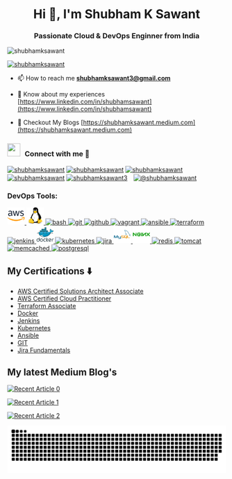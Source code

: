 <h1 align="center">Hi 👋, I'm Shubham K Sawant</h1>
<h3 align="center">Passionate Cloud & DevOps Enginner from India</h3>

<p align="left"> <img src="https://komarev.com/ghpvc/?username=shubhamksawant&label=Profile%20views&color=0e75b6&style=flat" alt="shubhamksawant" /> </p>

<p align="left"> <a href="https://twitter.com/shubhamksawant" target="blank"><img src="https://img.shields.io/twitter/follow/shubhamksawant?logo=twitter&style=for-the-badge" alt="shubhamksawant" /></a> </p>

- 📫 How to reach me **shubhamksawant3@gmail.com**

- 📄 Know about my experiences [https://www.linkedin.com/in/shubhamsawant](https://www.linkedin.com/in/shubhamsawant)

- 📄 Checkout My Blogs [https://shubhamksawant.medium.com](https://shubhamksawant.medium.com)

<h3 align="left" > <img src="https://media.giphy.com/media/iY8CRBdQXODJSCERIr/giphy.gif" width="30" height="30" style="margin-right: 10px;">Connect with me 🤝 </h3>
<p align="left">
<a href="https://twitter.com/shubhamksawant" target="blank"><img align="center" src="https://raw.githubusercontent.com/rahuldkjain/github-profile-readme-generator/master/src/images/icons/Social/twitter.svg" alt="shubhamksawant" height="30" width="40" /></a>
<a href="https://linkedin.com/in/shubhamksawant" target="blank"><img align="center" src="https://raw.githubusercontent.com/rahuldkjain/github-profile-readme-generator/master/src/images/icons/Social/linked-in-alt.svg" alt="shubhamksawant" height="30" width="40" /></a>
<a href="https://fb.com/shubhamksawant" target="blank"><img align="center" src="https://raw.githubusercontent.com/rahuldkjain/github-profile-readme-generator/master/src/images/icons/Social/facebook.svg" alt="shubhamksawant" height="30" width="40" /></a>
<a href="https://instagram.com/shubhamksawant" target="blank"><img align="center" src="https://raw.githubusercontent.com/rahuldkjain/github-profile-readme-generator/master/src/images/icons/Social/instagram.svg" alt="shubhamksawant" height="30" width="40" /></a>
<a href="https://auth.geeksforgeeks.org/user/shubhamksawant3" target="blank"><img align="center" src="https://raw.githubusercontent.com/rahuldkjain/github-profile-readme-generator/master/src/images/icons/Social/geeks-for-geeks.svg" alt="shubhamksawant3" height="30" width="40" /></a>
  <a style="margin-left: 10px;" target="_blank" href="https://shubhamksawant.medium.com"><img align="center" src="https://www.vectorlogo.zone/logos/medium/medium-tile.svg" alt="@shubhamksawant" height="30" width="40"/> </a>
</p>

<h3 align="left">DevOps Tools:</h3>
<p align="left"> <a href="https://aws.amazon.com" target="_blank" rel="noreferrer"> <img src="https://raw.githubusercontent.com/devicons/devicon/master/icons/amazonwebservices/amazonwebservices-original-wordmark.svg" alt="aws" width="40" height="40"/> </a>
 <a href="https://www.linux.org/" target="_blank" rel="noreferrer"> <img src="https://raw.githubusercontent.com/devicons/devicon/master/icons/linux/linux-original.svg" alt="linux" width="40" height="40"/> </a>
 <a href="https://www.gnu.org/software/bash/" target="_blank" rel="noreferrer"> <img src="https://www.vectorlogo.zone/logos/gnu_bash/gnu_bash-icon.svg" alt="bash" width="40" height="40"/> </a>
 <a href="https://git-scm.com/" target="_blank" rel="noreferrer"> <img src="https://www.vectorlogo.zone/logos/git-scm/git-scm-icon.svg" alt="git" width="40" height="40"/> </a> 
<a href="https://github.com/shubhamksawant" target="_blank" rel="noreferrer"> <img src="https://www.vectorlogo.zone/logos/github/github-icon.svg" alt="github" width="40" height="40"/> </a>
 <a href="https://www.vagrantup.com/" target="_blank" rel="noreferrer"> <img src="https://www.vectorlogo.zone/logos/vagrantup/vagrantup-icon.svg" alt="vagrant" width="40" height="40"/> </a>
 <a href="https://www.ansible.com/" target="_blank" rel="noreferrer"> <img src="https://www.vectorlogo.zone/logos/ansible/ansible-icon.svg" alt="ansible" width="40" height="40"/> </a>
<a href="https://www.terraform.io/" target="_blank" rel="noreferrer"> <img src="https://www.vectorlogo.zone/logos/terraformio/terraformio-icon.svg" alt="terraform" width="40" height="40"/> </a>
 <a href="https://www.jenkins.io" target="_blank" rel="noreferrer"> <img src="https://www.vectorlogo.zone/logos/jenkins/jenkins-icon.svg" alt="jenkins" width="40" height="40"/> </a>
 <a href="https://www.docker.com/" target="_blank" rel="noreferrer"> <img src="https://raw.githubusercontent.com/devicons/devicon/master/icons/docker/docker-original-wordmark.svg" alt="docker" width="40" height="40"/> </a>
 <a href="https://kubernetes.io" target="_blank" rel="noreferrer"> <img src="https://www.vectorlogo.zone/logos/kubernetes/kubernetes-icon.svg" alt="kubernetes" width="40" height="40"/> </a>
<a href="https://www.atlassian.com/software/jira" target="_blank" rel="noreferrer"> <img src="https://www.vectorlogo.zone/logos/atlassian_jira/atlassian_jira-icon.svg" alt="jira" width="40" height="40"/> </a>
 <a href="https://www.mysql.com/" target="_blank" rel="noreferrer"> <img src="https://raw.githubusercontent.com/devicons/devicon/master/icons/mysql/mysql-original-wordmark.svg" alt="mysql" width="40" height="40"/> </a> 
 <a href="https://www.nginx.com" target="_blank" rel="noreferrer"> <img src="https://raw.githubusercontent.com/devicons/devicon/master/icons/nginx/nginx-original.svg" alt="nginx" width="40" height="40"/> </a> 
<a href="https://redis.io/" target="_blank" rel="noreferrer"> <img src="https://www.vectorlogo.zone/logos/redis/redis-icon.svg" alt="redis" width="40" height="40"/> </a>
<a href="https://tomcat.apache.org/" target="_blank" rel="noreferrer"> <img src="https://www.vectorlogo.zone/logos/apache_tomcat/apache_tomcat-icon.svg" alt="tomcat" width="40" height="40"/> </a>
<a href="https://memcached.org/" target="_blank" rel="noreferrer"> <img src="https://www.vectorlogo.zone/logos/memcached/memcached-icon.svg" alt="memcached" width="40" height="40"/> </a>
<a href="https://www.postgresql.org/" target="_blank" rel="noreferrer"> <img src="https://www.vectorlogo.zone/logos/postgresql/postgresql-icon.svg" alt="postgresql" width="40" height="40"/> </a> </p>


## My Certifications :arrow_down:

- [AWS Certified Solutions Architect Associate](https://www.udemy.com/certificate/UC-09a34ca0-7855-4ada-8ba4-e5b6c6d855d6/)
- [AWS Certified Cloud Practitioner](https://www.udemy.com/certificate/UC-8e788ae9-0840-41d6-a3f1-e5a6aa5002c3/)
- [Terraform Associate](https://kodekloud.com/certificate-verification/838FE09489-2D0408C91699-8389ADA709/)
- [Docker](https://kodekloud.com/certificate-verification/838FE09489-8389E9C92D-8389ADA709/)
- [Jenkins](https://kodekloud.com/certificate-verification/838FE09489-2D0668DFDDC0-8389ADA709/) 
- [Kubernetes](https://kodekloud.com/certificate-verification/838FE09489-8389E9EF0C-8389ADA709/) 
- [Ansible](https://kodekloud.com/certificate-verification/838FE09489-8389DB6F54-8389ADA709/) 
- [GIT](https://kodekloud.com/certificate-verification/838FE09489-8389DAADF9-8389ADA709/)
- [Jira Fundamentals](https://university.atlassian.com/student/award/mpybNu8m1H9pVa65mMKBWP3k)

## My latest Medium Blog's
  
   <a target="_blank" href="https://github-readme-medium-recent-article.vercel.app/medium/@shubhamksawant/0"><img src="https://github-readme-medium-recent-article.vercel.app/medium/@shubhamksawant/0" alt="Recent Article 0"> 

<a target="_blank" href="https://github-readme-medium-recent-article.vercel.app/medium/@shubhamksawant/1"><img src="https://github-readme-medium-recent-article.vercel.app/medium/@shubhamksawant/1" alt="Recent Article 1"> 
  
  <a target="_blank" href="https://github-readme-medium-recent-article.vercel.app/medium/@shubhamksawant/2"><img src="https://github-readme-medium-recent-article.vercel.app/medium/@shubhamksawant/2" alt="Recent Article 2"> 

   
  <a href="https://1999azzar.github.io/1999AZZAR/">
  <img  src="https://github.com/1999AZZAR/1999AZZAR/blob/main/resources/img/grid-snake.svg"
       alt="snake" /></a>
</div>
